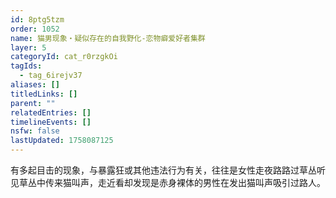 ```yaml
---
id: 8ptg5tzm
order: 1052
name: 猫男现象・疑似存在的自我野化-恋物癖爱好者集群
layer: 5
categoryId: cat_r0rzgkOi
tagIds:
  - tag_6irejv37
aliases: []
titledLinks: []
parent: ""
relatedEntries: []
timelineEvents: []
nsfw: false
lastUpdated: 1758087125
---
```


有多起目击的现象，与暴露狂或其他违法行为有关，往往是女性走夜路路过草丛听见草丛中传来猫叫声，走近看却发现是赤身裸体的男性在发出猫叫声吸引过路人。